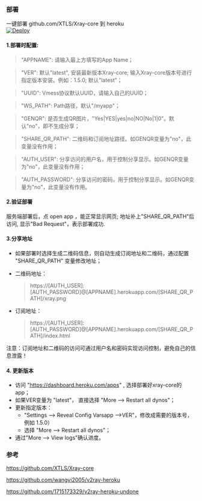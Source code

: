### 部署
一键部署 github.com/XTLS/Xray-core 到 heroku  
[![Deploy](https://www.herokucdn.com/deploy/button.png)](https://heroku.com/deploy)

#### 1.部署时配置:
  > "APPNAME": 请输入最上方填写的App Name；

  > "VER": 默认"latest", 安装最新版本Xray-core; 输入Xray-core版本号进行指定版本安装。例如：1.5.0; 默认"latest"；

  > "UUID": Vmess协议默认UUID，请输入自己的UUID；

  > "WS_PATH": Path路径，默认"/myapp"；

  > "GENQR": 是否生成QR图片，"Yes|YES|yes|no|NO|No|1|0"。默认"no"，即不生成分享；

  > "SHARE_QR_PATH": 二维码和订阅地址路径。如GENQR变量为"no"，此变量没有作用；

  > "AUTH_USER": 分享访问的用户名，用于控制分享显示。如GENQR变量为"no"，此变量没有作用；

  > "AUTH_PASSWORD": 分享访问的密码，用于控制分享显示。如GENQR变量为"no"，此变量没有作用。
#### 2.验证部署
服务端部署后，点 open app ，能正常显示网页; 地址补上"SHARE_QR_PATH"后访问, 显示"Bad Request"，表示部署成功.
#### 3.分享地址
- 如果部署时选择生成二维码信息，则自动生成订阅地址和二维码，通过配置 "SHARE_QR_PATH" 变量修改地址；

- 二维码地址：
  > https://[AUTH_USER]:[AUTH_PASSWORD]@[APPNAME].herokuapp.com/[SHARE_QR_PATH]/xray.png
- 订阅地址：
  > https://[AUTH_USER]:[AUTH_PASSWORD]@[APPNAME].herokuapp.com/[SHARE_QR_PATH]/index.html

注意：订阅地址和二维码的访问可通过用户名和密码实现访问控制，避免自己的信息泄露！
#### 4. 更新版本
- 访问 "https://dashboard.heroku.com/apps" , 选择部署好xray-core的app； 
- 如果VER变量为 "latest"， 直接选择 "More --> Restart all dynos"；
- 更新指定版本： 
  - "Settings --> Reveal Config Varsapp -->VER"，修改成需要的版本号，例如 1.5.0）
  - 选择 "More --> Restart all dynos"；
- 通过"More --> View logs"确认进度。


### 参考 
https://github.com/XTLS/Xray-core

https://github.com/wangyi2005/v2ray-heroku

https://github.com/1715173329/v2ray-heroku-undone
